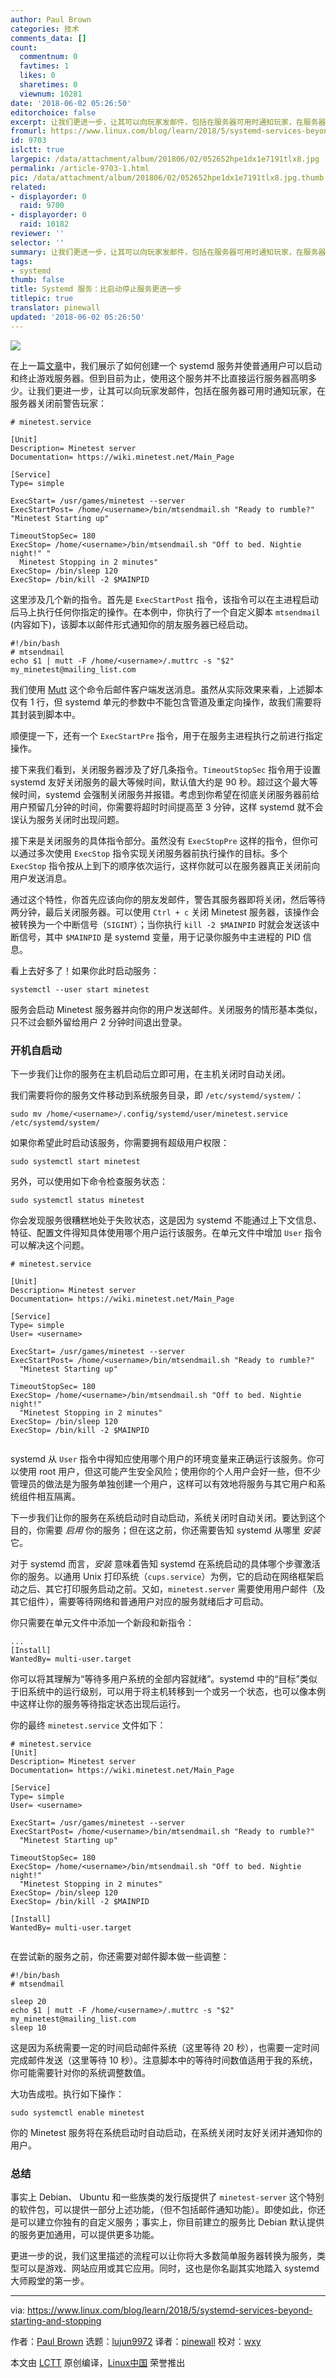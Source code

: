 ```yaml
---
author: Paul Brown
categories: 技术
comments_data: []
count:
  commentnum: 0
  favtimes: 1
  likes: 0
  sharetimes: 0
  viewnum: 10281
date: '2018-06-02 05:26:50'
editorchoice: false
excerpt: 让我们更进一步，让其可以向玩家发邮件，包括在服务器可用时通知玩家，在服务器关闭前警告玩家
fromurl: https://www.linux.com/blog/learn/2018/5/systemd-services-beyond-starting-and-stopping
id: 9703
islctt: true
largepic: /data/attachment/album/201806/02/052652hpe1dx1e7191tlx8.jpg
permalink: /article-9703-1.html
pic: /data/attachment/album/201806/02/052652hpe1dx1e7191tlx8.jpg.thumb.jpg
related:
- displayorder: 0
  raid: 9700
- displayorder: 0
  raid: 10182
reviewer: ''
selector: ''
summary: 让我们更进一步，让其可以向玩家发邮件，包括在服务器可用时通知玩家，在服务器关闭前警告玩家
tags:
- systemd
thumb: false
title: Systemd 服务：比启动停止服务更进一步
titlepic: true
translator: pinewall
updated: '2018-06-02 05:26:50'
---
```


![](/data/attachment/album/201806/02/052652hpe1dx1e7191tlx8.jpg)


在上一篇[文章](/article-9700-1.html)中，我们展示了如何创建一个 systemd 服务并使普通用户可以启动和终止游戏服务器。但到目前为止，使用这个服务并不比直接运行服务器高明多少。让我们更进一步，让其可以向玩家发邮件，包括在服务器可用时通知玩家，在服务器关闭前警告玩家：



```
# minetest.service

[Unit]
Description= Minetest server
Documentation= https://wiki.minetest.net/Main_Page

[Service]
Type= simple

ExecStart= /usr/games/minetest --server
ExecStartPost= /home/<username>/bin/mtsendmail.sh "Ready to rumble?" "Minetest Starting up"

TimeoutStopSec= 180
ExecStop= /home/<username>/bin/mtsendmail.sh "Off to bed. Nightie night!" "
  Minetest Stopping in 2 minutes"
ExecStop= /bin/sleep 120
ExecStop= /bin/kill -2 $MAINPID

```

这里涉及几个新的指令。首先是 `ExecStartPost` 指令，该指令可以在主进程启动后马上执行任何你指定的操作。在本例中，你执行了一个自定义脚本 `mtsendmail` (内容如下)，该脚本以邮件形式通知你的朋友服务器已经启动。



```
#!/bin/bash
# mtsendmail
echo $1 | mutt -F /home/<username>/.muttrc -s "$2" my_minetest@mailing_list.com

```

我们使用 [Mutt](http://www.mutt.org/) 这个命令后邮件客户端发送消息。虽然从实际效果来看，上述脚本仅有 1 行，但 systemd 单元的参数中不能包含管道及重定向操作，故我们需要将其封装到脚本中。


顺便提一下，还有一个 `ExecStartPre` 指令，用于在服务主进程执行之前进行指定操作。


接下来我们看到，关闭服务器涉及了好几条指令。`TimeoutStopSec` 指令用于设置 systemd 友好关闭服务的最大等候时间，默认值大约是 90 秒。超过这个最大等候时间，systemd 会强制关闭服务并报错。考虑到你希望在彻底关闭服务器前给用户预留几分钟的时间，你需要将超时时间提高至 3 分钟，这样 systemd 就不会误认为服务关闭时出现问题。


接下来是关闭服务的具体指令部分。虽然没有 `ExecStopPre` 这样的指令，但你可以通过多次使用 `ExecStop` 指令实现关闭服务器前执行操作的目标。多个 `ExecStop` 指令按从上到下的顺序依次运行，这样你就可以在服务器真正关闭前向用户发送消息。


通过这个特性，你首先应该向你的朋友发邮件，警告其服务器即将关闭，然后等待两分钟，最后关闭服务器。可以使用 `Ctrl + c` 关闭 Minetest 服务器，该操作会被转换为一个中断信号（`SIGINT`）；当你执行 `kill -2 $MAINPID` 时就会发送该中断信号，其中 `$MAINPID` 是 systemd 变量，用于记录你服务中主进程的 PID 信息。


看上去好多了！如果你此时启动服务：



```
systemctl --user start minetest

```

服务会启动 Minetest 服务器并向你的用户发送邮件。关闭服务的情形基本类似，只不过会额外留给用户 2 分钟时间退出登录。


### 开机自启动


下一步我们让你的服务在主机启动后立即可用，在主机关闭时自动关闭。


我们需要将你的服务文件移动到系统服务目录，即 `/etc/systemd/system/`：



```
sudo mv /home/<username>/.config/systemd/user/minetest.service /etc/systemd/system/

```

如果你希望此时启动该服务，你需要拥有超级用户权限：



```
sudo systemctl start minetest

```

另外，可以使用如下命令检查服务状态：



```
sudo systemctl status minetest

```

你会发现服务很糟糕地处于失败状态，这是因为 systemd 不能通过上下文信息、特征、配置文件得知具体使用哪个用户运行该服务。在单元文件中增加 `User` 指令可以解决这个问题。



```
# minetest.service

[Unit]
Description= Minetest server
Documentation= https://wiki.minetest.net/Main_Page

[Service]
Type= simple
User= <username>

ExecStart= /usr/games/minetest --server
ExecStartPost= /home/<username>/bin/mtsendmail.sh "Ready to rumble?"
  "Minetest Starting up"

TimeoutStopSec= 180
ExecStop= /home/<username>/bin/mtsendmail.sh "Off to bed. Nightie night!"
  "Minetest Stopping in 2 minutes"
ExecStop= /bin/sleep 120
ExecStop= /bin/kill -2 $MAINPID


```

systemd 从 `User` 指令中得知应使用哪个用户的环境变量来正确运行该服务。你可以使用 root 用户，但这可能产生安全风险；使用你的个人用户会好一些，但不少管理员的做法是为服务单独创建一个用户，这样可以有效地将服务与其它用户和系统组件相互隔离。


下一步我们让你的服务在系统启动时自动启动，系统关闭时自动关闭。要达到这个目的，你需要 *启用* 你的服务；但在这之前，你还需要告知 systemd 从哪里 *安装* 它。


对于 systemd 而言，*安装* 意味着告知 systemd 在系统启动的具体哪个步骤激活你的服务。以通用 Unix 打印系统（`cups.service`）为例，它的启动在网络框架启动之后、其它打印服务启动之前。又如，`minetest.server` 需要使用用户邮件（及其它组件），需要等待网络和普通用户对应的服务就绪后才可启动。


你只需要在单元文件中添加一个新段和新指令：



```
...
[Install]
WantedBy= multi-user.target

```

你可以将其理解为“等待多用户系统的全部内容就绪”。systemd 中的“目标”类似于旧系统中的运行级别，可以用于将主机转移到一个或另一个状态，也可以像本例中这样让你的服务等待指定状态出现后运行。


你的最终 `minetest.service` 文件如下：



```
# minetest.service
[Unit]
Description= Minetest server
Documentation= https://wiki.minetest.net/Main_Page

[Service]
Type= simple
User= <username>

ExecStart= /usr/games/minetest --server
ExecStartPost= /home/<username>/bin/mtsendmail.sh "Ready to rumble?"
  "Minetest Starting up"

TimeoutStopSec= 180
ExecStop= /home/<username>/bin/mtsendmail.sh "Off to bed. Nightie night!"
  "Minetest Stopping in 2 minutes"
ExecStop= /bin/sleep 120
ExecStop= /bin/kill -2 $MAINPID

[Install]
WantedBy= multi-user.target


```

在尝试新的服务之前，你还需要对邮件脚本做一些调整：



```
#!/bin/bash
# mtsendmail

sleep 20
echo $1 | mutt -F /home/<username>/.muttrc -s "$2" my_minetest@mailing_list.com
sleep 10

```

这是因为系统需要一定的时间启动邮件系统（这里等待 20 秒），也需要一定时间完成邮件发送（这里等待 10 秒）。注意脚本中的等待时间数值适用于我的系统，你可能需要针对你的系统调整数值。


大功告成啦。执行如下操作：



```
sudo systemctl enable minetest

```

你的 Minetest 服务将在系统启动时自动启动，在系统关闭时友好关闭并通知你的用户。


### 总结


事实上 Debian、 Ubuntu 和一些族类的发行版提供了 `minetest-server` 这个特别的软件包，可以提供一部分上述功能，（但不包括邮件通知功能）。即使如此，你还是可以建立你独有的自定义服务；事实上，你目前建立的服务比 Debian 默认提供的服务更加通用，可以提供更多功能。


更进一步的说，我们这里描述的流程可以让你将大多数简单服务器转换为服务，类型可以是游戏、网站应用或其它应用。同时，这也是你名副其实地踏入 systemd 大师殿堂的第一步。




---


via: <https://www.linux.com/blog/learn/2018/5/systemd-services-beyond-starting-and-stopping>


作者：[Paul Brown](https://www.linux.com/users/bro66) 选题：[lujun9972](https://github.com/lujun9972) 译者：[pinewall](https://github.com/pinewall) 校对：[wxy](https://github.com/wxy)


本文由 [LCTT](https://github.com/LCTT/TranslateProject) 原创编译，[Linux中国](https://linux.cn/) 荣誉推出